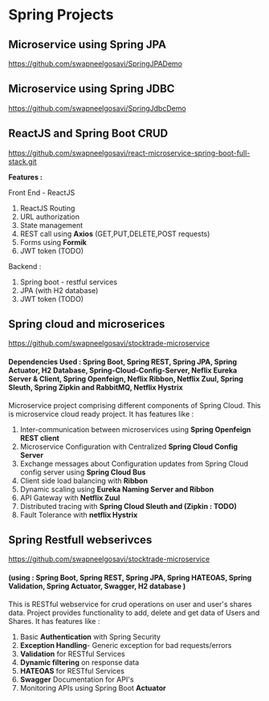 # Spring Projects

## Microservice using Spring JPA

https://github.com/swapneelgosavi/SpringJPADemo

## Microservice using Spring JDBC 

https://github.com/swapneelgosavi/SpringJdbcDemo

## ReactJS and Spring Boot CRUD 

https://github.com/swapneelgosavi/react-microservice-spring-boot-full-stack.git


**Features :** 

Front End - ReactJS
1. ReactJS Routing
2. URL authorization
3. State management
4. REST call using **Axios** (GET,PUT,DELETE,POST requests)
5. Forms using **Formik**
6. JWT token (TODO)

Backend :
1. Spring boot - restful services
2. JPA (with H2 database)
3. JWT token (TODO)

## Spring cloud and microserices

https://github.com/swapneelgosavi/stocktrade-microservice

#### Dependencies Used : Spring Boot, Spring REST, Spring JPA, Spring Actuator, H2 Database, Spring-Cloud-Config-Server, Neflix Eureka Server & Client, Spring Openfeign, Neflix Ribbon, Netflix Zuul, Spring Sleuth, Spring Zipkin and RabbitMQ, Netflix Hystrix  

Microservice project comprising different components of Spring Cloud. This is microservice cloud ready project.
It has features like :
  1. Inter-communication between microservices using **Spring Openfeign REST client**
  2. Microservice Configuration with Centralized **Spring Cloud Config Server**
  3. Exchange messages about Configuration updates from Spring Cloud config server using **Spring Cloud Bus**
  5. Client side load balancing with **Ribbon**
  6. Dynamic scaling using **Eureka Naming Server and Ribbon**
  7. API Gateway with **Netflix Zuul**
  8. Distributed tracing with **Spring Cloud Sleuth and (Zipkin : TODO)**
  9. Fault Tolerance with **netflix Hystrix**



## Spring Restfull webserivces
https://github.com/swapneelgosavi/stocktrade-microservice

#### (using  : Spring Boot, Spring REST, Spring JPA, Spring HATEOAS, Spring Validation, Spring Actuator, Swagger, H2 database )

This is RESTful webservice for crud operations on user and user's shares data. Project provides functionality to add, delete and get data of Users and Shares.
It has features like :
  1. Basic **Authentication** with Spring Security
  2. **Exception Handling**- Generic exception for bad requests/errors
  3. **Validation** for RESTful Services
  4. **Dynamic filtering** on response data
  5. **HATEOAS** for RESTful Services
  6. **Swagger** Documentation for API's
  7. Monitoring APIs using Spring Boot **Actuator**

